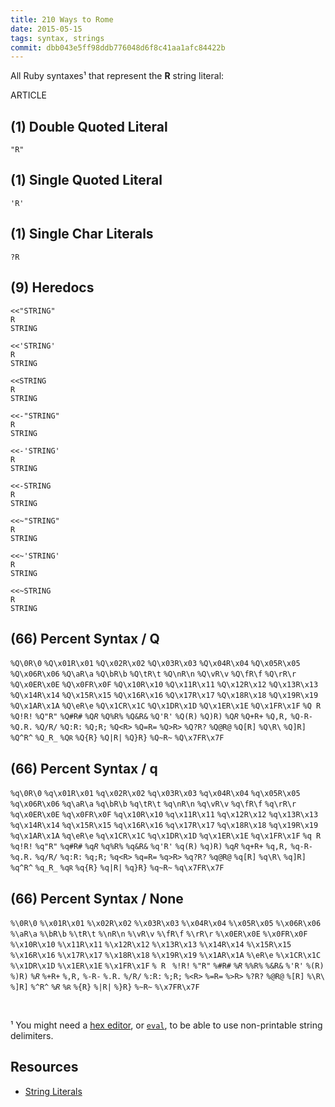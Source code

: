 ```yaml
---
title: 210 Ways to Rome
date: 2015-05-15
tags: syntax, strings
commit: dbb043e5ff98ddb776048d6f8c41aa1afc84422b
---
```


All Ruby syntaxes¹ that represent the **R** string literal:

ARTICLE

## (1) Double Quoted Literal

<code>"R"</code>

## (1) Single Quoted Literal

<code>'R'</code>

## (1) Single Char Literals

<code>?R</code>

## (9) Heredocs

<pre><code>&lt;&lt;"STRING"
R
STRING</code></pre>

<pre><code>&lt;&lt;'STRING'
R
STRING</code></pre>

<pre><code>&lt;&lt;STRING
R
STRING</code></pre>

<pre><code>&lt;&lt;-"STRING"
R
STRING</code></pre>

<pre><code>&lt;&lt;-'STRING'
R
STRING</code></pre>

<pre><code>&lt;&lt;-STRING
R
STRING</code></pre>

<pre><code>&lt;&lt;~"STRING"
R
STRING</code></pre>

<pre><code>&lt;&lt;~'STRING'
R
STRING</code></pre>

<pre><code>&lt;&lt;~STRING
R
STRING</code></pre>

## (66) Percent Syntax / Q

<code>%Q\0R\0</code>
<code>%Q\x01R\x01</code>
<code>%Q\x02R\x02</code>
<code>%Q\x03R\x03</code>
<code>%Q\x04R\x04</code>
<code>%Q\x05R\x05</code>
<code>%Q\x06R\x06</code>
<code>%Q\aR\a</code>
<code>%Q\bR\b</code>
<code>%Q\tR\t</code>
<code>%Q\nR\n</code>
<code>%Q\vR\v</code>
<code>%Q\fR\f</code>
<code>%Q\rR\r</code>
<code>%Q\x0ER\x0E</code>
<code>%Q\x0FR\x0F</code>
<code>%Q\x10R\x10</code>
<code>%Q\x11R\x11</code>
<code>%Q\x12R\x12</code>
<code>%Q\x13R\x13</code>
<code>%Q\x14R\x14</code>
<code>%Q\x15R\x15</code>
<code>%Q\x16R\x16</code>
<code>%Q\x17R\x17</code>
<code>%Q\x18R\x18</code>
<code>%Q\x19R\x19</code>
<code>%Q\x1AR\x1A</code>
<code>%Q\eR\e</code>
<code>%Q\x1CR\x1C</code>
<code>%Q\x1DR\x1D</code>
<code>%Q\x1ER\x1E</code>
<code>%Q\x1FR\x1F</code>
<code>%Q&nbsp;R&nbsp;</code>
<code>%Q!R!</code>
<code>%Q"R"</code>
<code>%Q#R#</code>
<code>%Q$R$</code>
<code>%Q%R%</code>
<code>%Q&amp;R&amp;</code>
<code>%Q'R'</code>
<code>%Q(R)</code>
<code>%Q)R)</code>
<code>%Q*R*</code>
<code>%Q+R+</code>
<code>%Q,R,</code>
<code>%Q-R-</code>
<code>%Q.R.</code>
<code>%Q/R/</code>
<code>%Q:R:</code>
<code>%Q;R;</code>
<code>%Q&lt;R&gt;</code>
<code>%Q=R=</code>
<code>%Q&gt;R&gt;</code>
<code>%Q?R?</code>
<code>%Q@R@</code>
<code>%Q[R]</code>
<code>%Q\\R\\</code>
<code>%Q]R]</code>
<code>%Q^R^</code>
<code>%Q_R_</code>
<code>%Q`R`</code>
<code>%Q{R}</code>
<code>%Q|R|</code>
<code>%Q}R}</code>
<code>%Q~R~</code>
<code>%Q\x7FR\x7F</code>

## (66) Percent Syntax / q

<code>%q\0R\0</code>
<code>%q\x01R\x01</code>
<code>%q\x02R\x02</code>
<code>%q\x03R\x03</code>
<code>%q\x04R\x04</code>
<code>%q\x05R\x05</code>
<code>%q\x06R\x06</code>
<code>%q\aR\a</code>
<code>%q\bR\b</code>
<code>%q\tR\t</code>
<code>%q\nR\n</code>
<code>%q\vR\v</code>
<code>%q\fR\f</code>
<code>%q\rR\r</code>
<code>%q\x0ER\x0E</code>
<code>%q\x0FR\x0F</code>
<code>%q\x10R\x10</code>
<code>%q\x11R\x11</code>
<code>%q\x12R\x12</code>
<code>%q\x13R\x13</code>
<code>%q\x14R\x14</code>
<code>%q\x15R\x15</code>
<code>%q\x16R\x16</code>
<code>%q\x17R\x17</code>
<code>%q\x18R\x18</code>
<code>%q\x19R\x19</code>
<code>%q\x1AR\x1A</code>
<code>%q\eR\e</code>
<code>%q\x1CR\x1C</code>
<code>%q\x1DR\x1D</code>
<code>%q\x1ER\x1E</code>
<code>%q\x1FR\x1F</code>
<code>%q&nbsp;R&nbsp;</code>
<code>%q!R!</code>
<code>%q"R"</code>
<code>%q#R#</code>
<code>%q$R$</code>
<code>%q%R%</code>
<code>%q&amp;R&amp;</code>
<code>%q'R'</code>
<code>%q(R)</code>
<code>%q)R)</code>
<code>%q*R*</code>
<code>%q+R+</code>
<code>%q,R,</code>
<code>%q-R-</code>
<code>%q.R.</code>
<code>%q/R/</code>
<code>%q:R:</code>
<code>%q;R;</code>
<code>%q&lt;R&gt;</code>
<code>%q=R=</code>
<code>%q&gt;R&gt;</code>
<code>%q?R?</code>
<code>%q@R@</code>
<code>%q[R]</code>
<code>%q\\R\\</code>
<code>%q]R]</code>
<code>%q^R^</code>
<code>%q_R_</code>
<code>%q`R`</code>
<code>%q{R}</code>
<code>%q|R|</code>
<code>%q}R}</code>
<code>%q~R~</code>
<code>%q\x7FR\x7F</code>

## (66) Percent Syntax / None

<code>%\0R\0</code>
<code>%\x01R\x01</code>
<code>%\x02R\x02</code>
<code>%\x03R\x03</code>
<code>%\x04R\x04</code>
<code>%\x05R\x05</code>
<code>%\x06R\x06</code>
<code>%\aR\a</code>
<code>%\bR\b</code>
<code>%\tR\t</code>
<code>%\nR\n</code>
<code>%\vR\v</code>
<code>%\fR\f</code>
<code>%\rR\r</code>
<code>%\x0ER\x0E</code>
<code>%\x0FR\x0F</code>
<code>%\x10R\x10</code>
<code>%\x11R\x11</code>
<code>%\x12R\x12</code>
<code>%\x13R\x13</code>
<code>%\x14R\x14</code>
<code>%\x15R\x15</code>
<code>%\x16R\x16</code>
<code>%\x17R\x17</code>
<code>%\x18R\x18</code>
<code>%\x19R\x19</code>
<code>%\x1AR\x1A</code>
<code>%\eR\e</code>
<code>%\x1CR\x1C</code>
<code>%\x1DR\x1D</code>
<code>%\x1ER\x1E</code>
<code>%\x1FR\x1F</code>
<code>%&nbsp;R&nbsp;</code>
<code>%!R!</code>
<code>%"R"</code>
<code>%#R#</code>
<code>%$R$</code>
<code>%%R%</code>
<code>%&amp;R&amp;</code>
<code>%'R'</code>
<code>%(R)</code>
<code>%)R)</code>
<code>%*R*</code>
<code>%+R+</code>
<code>%,R,</code>
<code>%-R-</code>
<code>%.R.</code>
<code>%/R/</code>
<code>%:R:</code>
<code>%;R;</code>
<code>%&lt;R&gt;</code>
<code>%=R=</code>
<code>%&gt;R&gt;</code>
<code>%?R?</code>
<code>%@R@</code>
<code>%[R]</code>
<code>%\\R\\</code>
<code>%]R]</code>
<code>%^R^</code>
<code>%_R_</code>
<code>%`R`</code>
<code>%{R}</code>
<code>%|R|</code>
<code>%}R}</code>
<code>%~R~</code>
<code>%\x7FR\x7F</code>

<br>

¹ You might need a [hex editor](https://en.wikipedia.org/wiki/Hex_editor), or [`eval`](http://ruby-doc.org/core/Kernel.html#method-i-eval), to be able to use non-printable string delimiters.

## Resources

- [String Literals](http://en.wikibooks.org/wiki/Ruby_Programming/Syntax/Literals#Strings)
